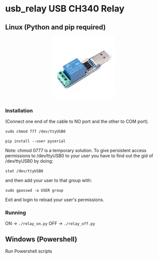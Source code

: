 # usb_relay USB CH340 Relay
## Linux (Python and pip required)

<p align="center"><img src="usb_ch340_relay.jpg" width="40%"></p>

### Installation

(Connect one end of the cable to NO port and the other to COM port).

```sudo chmod 777 /dev/ttyUSB0```

```pip install --user pyserial```

Note: chmod 0777 is a temporary solution. To give persistent access permissions to /dev/ttyUSB0 to your user you have to find out the gid of /dev/ttyUSB0 by doing:

```stat /dev/ttyUSB0```

and then add your user to that group with:

```sudo gpasswd -a USER group```

Exit and login to reload your user's permissions.

### Running

ON -> ```./relay_on.py```
OFF -> ```./relay_off.py```

## Windows (Powershell)

Run Powershell scripts

